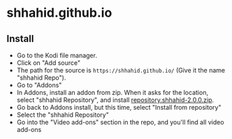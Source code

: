 # shhahid.github.io
</p>
<h2 id="install">Install</h2>
<p align="left">
<ul>
<li>Go to the Kodi file manager.</li>
<li>Click on "Add source"</li>
<li>The path for the source is <code>https://shhahid.github.io/</code> (Give it the name "shhahid Repo").</li>
<li>Go to "Addons"</li>
<li>In Addons, install an addon from zip. When it asks for the location, select "shhahid Repository", and install <a href="repository.shhahid-2.0.0.zip">repository.shhahid-2.0.0.zip</a>.</li>
<li>Go back to Addons install, but this time, select "Install from repository"</li>
<li>Select the "shhahid Repository"</li>
<li>Go into the "Video add-ons" section in the repo, and you'll find all video add-ons</li>
</ul>
</p>

</section>
</div>
</html>

   
